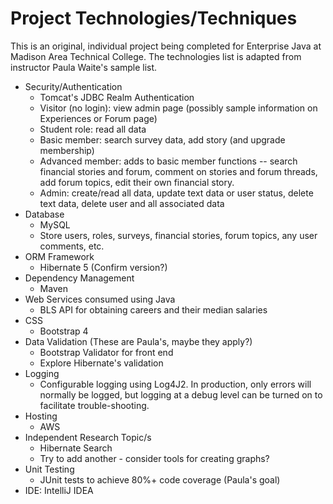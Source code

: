 # Project Technologies/Techniques 

<p>This is an original, individual project being completed for Enterprise Java at Madison Area Technical College. 
The technologies list is adapted from instructor Paula Waite's sample list.</p>

* Security/Authentication
  * Tomcat's JDBC Realm Authentication
  * Visitor (no login): view admin page (possibly sample information on Experiences or Forum page)
  * Student role: read all data
  * Basic member: search survey data, add story (and upgrade membership)
  * Advanced member: adds to basic member functions -- search financial stories and forum, 
  comment on stories and forum threads, add forum topics, edit their own financial story.
  * Admin: create/read all data, update text data or user status, delete text data, delete user and all associated data
* Database
  * MySQL
  * Store users, roles, surveys, financial stories, forum topics, any user comments, etc.
* ORM Framework
  * Hibernate 5 (Confirm version?)
* Dependency Management
  * Maven
* Web Services consumed using Java
  * BLS API for obtaining careers and their median salaries
* CSS 
  * Bootstrap 4
* Data Validation (These are Paula's, maybe they apply?)
  * Bootstrap Validator for front end
  * Explore Hibernate's validation  
* Logging
  * Configurable logging using Log4J2. In production, only errors will normally be logged, but logging at a debug level can be turned on to facilitate trouble-shooting. 
* Hosting
  * AWS
* Independent Research Topic/s
  * Hibernate Search
  * Try to add another - consider tools for creating graphs?
* Unit Testing
  * JUnit tests to achieve 80%+ code coverage (Paula's goal)
* IDE: IntelliJ IDEA